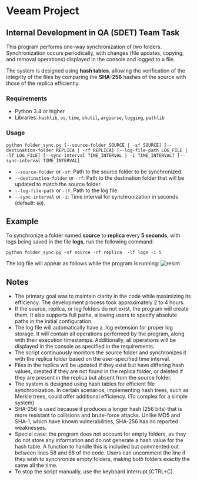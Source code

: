 # Veeam Project
## Internal Development in QA (SDET) Team Task

This program performs one-way synchronization of two folders. Synchronization occurs periodically, with changes (file updates, copying, and removal operations) displayed in the console and logged to a file.

The system is designed using **hash tables**, allowing the verification of the integrity of the files by comparing the **SHA-256** hashes of the source with those of the replica efficiently.



### Requirements
- Python 3.4 or higher
- Libraries: `hashlib`, `os`, `time`, `shutil`, `argparse`, `logging`, `pathlib`

### Usage
```
python folder_sync.py [--source-folder SOURCE | -sf SOURCE] [--destination-folder REPLICA | -rf REPLICA] [--log-file-path LOG_FILE | -lf LOG_FILE] [--sync-interval TIME_INTERVAL | -i TIME_INTERVAL] [--sync-interval TIME_INTERVAL]
```
- `--source-folder` or `-sf`: Path to the source folder to be synchronized.
- `--destination-folder` or `-rf`: Path to the destination folder that will be updated to match the source folder.
- `--log-file-path` or `-lf`: Path to the log file.
- `--sync-interval` or `-i`: Time interval for synchronization in seconds (default: `60`).

## Example

To synchronize a folder named **source** to **replica** every **5 seconds**, with logs being saved in the file **logs**, run the following command:

```
python folder_sync.py -sf source -rf replica  -lf logs -i 5
```

The log file will appear as follows while the program is running:
![resim]()


## Notes

- The primary goal was to maintain clarity in the code while maximizing its efficiency. The development process took approximately 2 to 4 hours.
- If the source, replica, or log folders do not exist, the program will create them. It also supports full paths, allowing users to specify absolute paths in the initial configuration.
- The log file will automatically have a .log extension for proper log storage. It will contain all operations performed by the program, along with their execution timestamps. Additionally, all operations will be displayed in the console as specified in the requirements.
- The script continuously monitors the source folder and synchronizes it with the replica folder based on the user-specified time interval.
- Files in the replica will be updated if they exist but have differing hash values, created if they are not found in the replica folder, or deleted if they are present in the replica but absent from the source folder.
- The system is designed using hash tables for efficient file synchronization. In certain scenarios, implementing hash trees, such as Merkle trees, could offer additional efficiency. (To complex for a simple system)
- SHA-256 is used because it produces a longer hash (256 bits) that is more resistant to collisions and brute-force attacks. Unlike MD5 and SHA-1, which have known vulnerabilities, SHA-256 has no reported weaknesses.
- Special case: the program does not account for empty folders, as they do not store any information and do not generate a hash value for the hash table. A function to handle this is included but commented out between lines 58 and 68 of the code. Users can uncomment the line if they wish to synchronize empty folders, making both folders exactly the same all the time.
- To stop the script manually, use the keyboard interrupt (CTRL+C).




